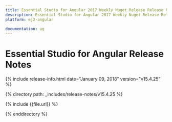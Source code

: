 ```yaml
---
title: Essential Studio for Angular 2017 Weekly Nuget Release Release Notes  
description: Essential Studio for Angular 2017 Weekly Nuget Release Release Notes  
platform: ej2-angular

documentation: ug
---
```


# Essential Studio for  Angular  Release Notes  

{% include release-info.html date="January 09, 2018"  version="v15.4.25" %} 

{% directory path: _includes/release-notes/v15.4.25 %}

{% include {{file.url}} %}

{% enddirectory %}


